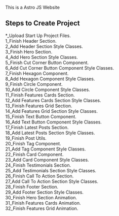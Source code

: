 This is a Astro JS Website

## Steps to Create Project

*_Upload Start Up Project Files.  
1_Finish Header Section.   
2_Add Header Section Style Classes.   
3_Finish Hero Section.   
4_Add Hero Section Style Classes.   
5_Finish Cut Corner Button Component.   
6_Add Cut Corner Button Component Style Classes.   
7_Finish Hexagon Component.   
8_Add Hexagon Component Style Classes.   
9_Finish Circle Component.   
10_Add Circle Component Style Classes.   
11_Finish Features Cards Section.   
12_Add Features Cards Section Style Classes.   
13_Finish Features Grid Section.   
14_Add Features Grid Section Style Classes.   
15_Finish Text Button Component.   
16_Add Text Button Component Style Classes.   
17_Finish Latest Posts Section.   
18_Add Latest Posts Section Style Classes.   
19_Finish Post Utils.  
20_Finish Tag Component.   
21_Add Tag Component Style Classes.   
22_Finish Card Component.   
23_Add Card Component Style Classes.   
24_Finish Testimonials Section.   
25_Add Testimonials Section Style Classes.   
26_Finish Call To Action Section.   
27_Add Call To Action Section Style Classes.   
28_Finish Footer Section.   
29_Add Footer Section Style Classes.   
30_Finish Hero Section Animation.  
31_Finish Features Cards Animation.  
32_Finish Features Grid Animation.  






















